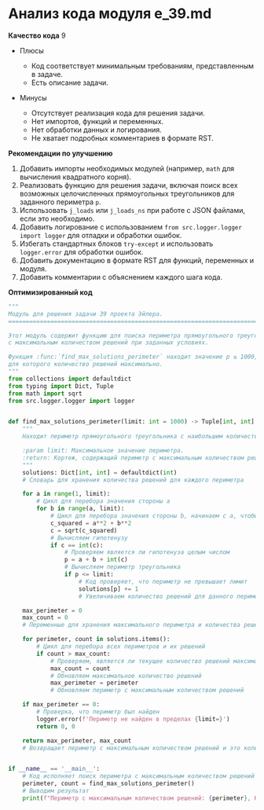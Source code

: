 # Анализ кода модуля e_39.md

**Качество кода**
9
- Плюсы
    - Код соответствует минимальным требованиям, представленным в задаче.
    - Есть описание задачи.

- Минусы
    - Отсутствует реализация кода для решения задачи.
    - Нет импортов, функций и переменных.
    - Нет обработки данных и логирования.
    - Не хватает подробных комментариев в формате RST.

**Рекомендации по улучшению**
1.  Добавить импорты необходимых модулей (например, `math` для вычисления квадратного корня).
2.  Реализовать функцию для решения задачи, включая поиск всех возможных целочисленных прямоугольных треугольников для заданного периметра `p`.
3.  Использовать `j_loads` или `j_loads_ns` при работе с JSON файлами, если это необходимо.
4.  Добавить логирование с использованием `from src.logger.logger import logger` для отладки и обработки ошибок.
5.  Избегать стандартных блоков `try-except` и использовать `logger.error` для обработки ошибок.
6.  Добавить документацию в формате RST для функций, переменных и модуля.
7.  Добавить комментарии с объяснением каждого шага кода.

**Оптимизированный код**
```python
"""
Модуль для решения задачи 39 проекта Эйлера.
==============================================================================

Этот модуль содержит функцию для поиска периметра прямоугольного треугольника
с максимальным количеством решений при заданных условиях.

Функция :func:`find_max_solutions_perimeter` находит значение p ≤ 1000,
для которого количество решений максимально.
"""
from collections import defaultdict
from typing import Dict, Tuple
from math import sqrt
from src.logger.logger import logger


def find_max_solutions_perimeter(limit: int = 1000) -> Tuple[int, int]:
    """
    Находит периметр прямоугольного треугольника с наибольшим количеством целочисленных решений.

    :param limit: Максимальное значение периметра.
    :return: Кортеж, содержащий периметр с максимальным количеством решений и это количество.
    """
    solutions: Dict[int, int] = defaultdict(int)
    # Словарь для хранения количества решений для каждого периметра

    for a in range(1, limit):
        # Цикл для перебора значения стороны a
        for b in range(a, limit):
            # Цикл для перебора значения стороны b, начинаем с a, чтобы не повторяться
            c_squared = a**2 + b**2
            c = sqrt(c_squared)
            # Вычисляем гипотенузу
            if c == int(c):
                # Проверяем является ли гипотенуза целым числом
                p = a + b + int(c)
                # Вычисляем периметр треугольника
                if p <= limit:
                    # Код проверяет, что периметр не превышает лимит
                    solutions[p] += 1
                    # Увеличиваем количество решений для данного периметра

    max_perimeter = 0
    max_count = 0
    # Переменные для хранения максимального периметра и количества решений

    for perimeter, count in solutions.items():
        # Цикл для перебора всех периметров и их решений
        if count > max_count:
            # Проверяем, является ли текущее количество решений максимальным
            max_count = count
            # Обновляем максимальное количество решений
            max_perimeter = perimeter
            # Обновляем периметр с максимальным количеством решений

    if max_perimeter == 0:
        # Проверка, что периметр был найден
        logger.error(f'Периметр не найден в пределах {limit=}')
        return 0, 0

    return max_perimeter, max_count
    # Возвращает периметр с максимальным количеством решений и это количество


if __name__ == '__main__':
    # Код исполняет поиск периметра с максимальным количеством решений
    perimeter, count = find_max_solutions_perimeter()
    # Выводим результат
    print(f"Периметр с максимальным количеством решений: {perimeter}, Количество решений: {count}")
```